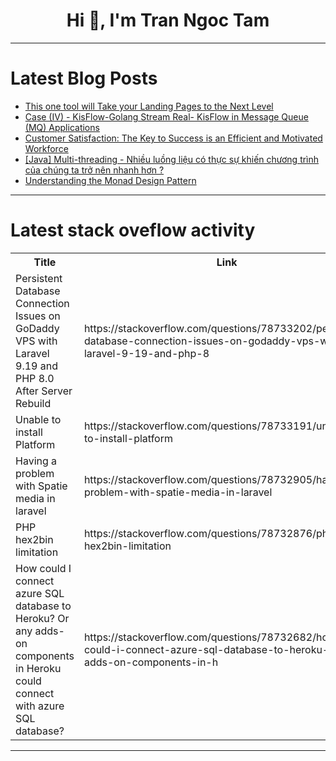 <h1 align="center">Hi 👋, I'm Tran Ngoc Tam</h1>

---

# Latest Blog Posts 
<!-- BLOG-POST-LIST:START -->
- [This one tool will Take your Landing Pages to the Next Level](https://dev.to/vidova/this-one-tool-will-take-your-landing-pages-to-the-next-level-2l88)
- [Case &lpar;IV&rpar; - KisFlow-Golang Stream Real- KisFlow in Message Queue &lpar;MQ&rpar; Applications](https://dev.to/aceld/case-iv-kisflow-golang-stream-real--4k3e)
- [Customer Satisfaction: The Key to Success is an Efficient and Motivated Workforce](https://dev.to/wallacefreitas/customer-satisfaction-the-key-to-success-is-an-efficient-and-motivated-workforce-2l6n)
- [[Java] Multi-threading - Nhiều luồng liệu có thực sự khiến chương trình của chúng ta trở nên nhanh hơn ?](https://dev.to/bu_0107/java-multi-threading-nhieu-luong-lieu-co-thuc-su-khien-chuong-trinh-cua-chung-ta-tro-nen-nhanh-hon--47bl)
- [Understanding the Monad Design Pattern](https://dev.to/rmaurodev/understanding-the-monad-design-pattern-1d9e)
<!-- BLOG-POST-LIST:END -->

---

# Latest stack oveflow activity
<table>
  <tr><th>Title</th><th>Link</th></tr>
  <!-- STACKOVERFLOW:START --><tr><td>Persistent Database Connection Issues on GoDaddy VPS with Laravel 9.19 and PHP 8.0 After Server Rebuild</td><td>https://stackoverflow.com/questions/78733202/persistent-database-connection-issues-on-godaddy-vps-with-laravel-9-19-and-php-8</td></tr><tr><td>Unable to install Platform</td><td>https://stackoverflow.com/questions/78733191/unable-to-install-platform</td></tr><tr><td>Having a problem with Spatie media in laravel</td><td>https://stackoverflow.com/questions/78732905/having-a-problem-with-spatie-media-in-laravel</td></tr><tr><td>PHP hex2bin limitation</td><td>https://stackoverflow.com/questions/78732876/php-hex2bin-limitation</td></tr><tr><td>How could I connect azure SQL database to Heroku? Or any adds-on components in Heroku could connect with azure SQL database?</td><td>https://stackoverflow.com/questions/78732682/how-could-i-connect-azure-sql-database-to-heroku-or-any-adds-on-components-in-h</td></tr><!-- STACKOVERFLOW:END -->
</table>

---


